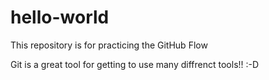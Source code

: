 # hello-world
This repository is for practicing the GitHub Flow


Git is a great tool for getting to use many diffrenct tools!! :-D
